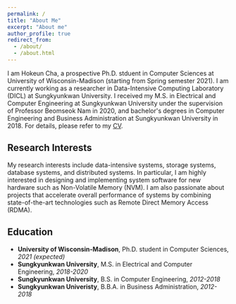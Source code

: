 ```yaml
---
permalink: /
title: "About Me"
excerpt: "About me"
author_profile: true
redirect_from: 
  - /about/
  - /about.html
---
```


I am Hokeun Cha, a prospective Ph.D. stduent in Computer Sciences at University of Wisconsin-Madison (starting from Spring semester 2021). I am currently working as a researcher in Data-Intensive Computing Laboratory (DICL) at Sungkyunkwan University. I received my M.S. in Electrical and Computer Engineering at Sungkyunkwan University under the supervision of Professor Beomseok Nam in 2020, and bachelor's degrees in Computer Engineering and Business Administration at Sungkyunkwan University in 2018. For details, please refer to my [CV](https://github.com/cv.md).


Research Interests
------
My research interests include data-intensive systems, storage systems, database systems, and distributed systems. In particular, I am highly interested in designing and implementing system software for new hardware such as Non-Volatile Memory (NVM). I am also passionate about projects that accelerate overall performance of systems by combining state-of-the-art technologies such as Remote Direct Memory Access (RDMA).


Education
------
* **University of Wisconsin-Madison**, Ph.D. student in Computer Sciences, *2021 (expected)*
* **Sungkyunkwan University**, M.S. in Electrical and Computer Engineering, *2018-2020*
* **Sungkyunkwan University**, B.S. in Computer Engineering, *2012-2018*
* **Sungkyunkwan Univeristy**, B.B.A. in Business Administration, *2012-2018*
